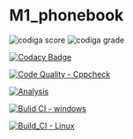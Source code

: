 # M1_phonebook

![codiga score](https://api.codiga.io/project/32541/score/svg)
![codiga grade](https://api.codiga.io/project/32541/status/svg)

[![Codacy Badge](https://app.codacy.com/project/badge/Grade/6f28c4f9bebe4e48b166c390a5da9c28)](https://www.codacy.com/gh/krishna-prakash-kallepalli/M1_phonebook/dashboard?utm_source=github.com&amp;utm_medium=referral&amp;utm_content=krishna-prakash-kallepalli/M1_phonebook&amp;utm_campaign=Badge_Grade)

[![Code Quality - Cppcheck](https://github.com/krishna-prakash-kallepalli/M1_phonebook/actions/workflows/c-cpp.yml/badge.svg)](https://github.com/krishna-prakash-kallepalli/M1_phonebook/actions/workflows/c-cpp.yml)


[![Analysis](https://github.com/krishna-prakash-kallepalli/M1_phonebook/actions/workflows/Analysis.yml/badge.svg)](https://github.com/krishna-prakash-kallepalli/M1_phonebook/actions/workflows/Analysis.yml)


[![Bulid CI - windows](https://github.com/krishna-prakash-kallepalli/M1_phonebook/actions/workflows/windows.yml/badge.svg)](https://github.com/krishna-prakash-kallepalli/M1_phonebook/actions/workflows/windows.yml)

[![Build_CI - Linux](https://github.com/krishna-prakash-kallepalli/M1_phonebook/actions/workflows/Linux.yml/badge.svg)](https://github.com/krishna-prakash-kallepalli/M1_phonebook/actions/workflows/Linux.yml)
